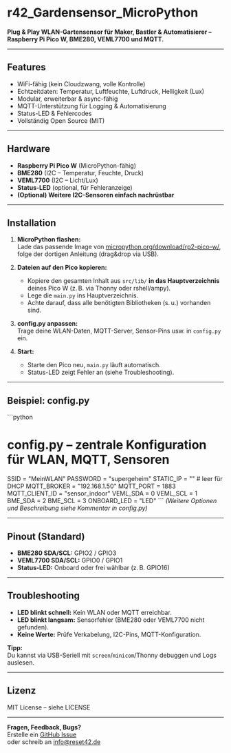 # r42_Gardensensor_MicroPython

**Plug & Play WLAN-Gartensensor für Maker, Bastler & Automatisierer – Raspberry Pi Pico W, BME280, VEML7700 und MQTT.**

---

## Features

- WiFi-fähig (kein Cloudzwang, volle Kontrolle)
- Echtzeitdaten: Temperatur, Luftfeuchte, Luftdruck, Helligkeit (Lux)
- Modular, erweiterbar & async-fähig
- MQTT-Unterstützung für Logging & Automatisierung
- Status-LED & Fehlercodes
- Vollständig Open Source (MIT)

---

## Hardware

- **Raspberry Pi Pico W** (MicroPython-fähig)
- **BME280** (I2C – Temperatur, Feuchte, Druck)
- **VEML7700** (I2C – Licht/Lux)
- **Status-LED** (optional, für Fehleranzeige)
- **(Optional) Weitere I2C-Sensoren einfach nachrüstbar**

---

## Installation

1. **MicroPython flashen:**  
   Lade das passende Image von [micropython.org/download/rp2-pico-w/](https://micropython.org/download/rp2-pico-w/), folge der dortigen Anleitung (drag&drop via USB).

2. **Dateien auf den Pico kopieren:**  
   - Kopiere den gesamten Inhalt aus `src/lib/` **in das Hauptverzeichnis** deines Pico W (z. B. via Thonny oder rshell/ampy).
   - Lege die `main.py` ins Hauptverzeichnis.
   - Achte darauf, dass alle benötigten Bibliotheken (s. u.) vorhanden sind.

3. **config.py anpassen:**  
   Trage deine WLAN-Daten, MQTT-Server, Sensor-Pins usw. in `config.py` ein.

4. **Start:**  
   - Starte den Pico neu, `main.py` läuft automatisch.
   - Status-LED zeigt Fehler an (siehe Troubleshooting).

---

## Beispiel: config.py

\`\`\`python
# config.py – zentrale Konfiguration für WLAN, MQTT, Sensoren
SSID = "MeinWLAN"
PASSWORD = "supergeheim"
STATIC_IP = ""  # leer für DHCP
MQTT_BROKER = "192.168.1.50"
MQTT_PORT = 1883
MQTT_CLIENT_ID = "sensor_indoor"
VEML_SDA = 0
VEML_SCL = 1
BME_SDA = 2
BME_SCL = 3
ONBOARD_LED = "LED"
\`\`\`
*(Weitere Optionen und Beschreibung siehe Kommentar in config.py)*

---

## Pinout (Standard)

- **BME280 SDA/SCL:** GPIO2 / GPIO3
- **VEML7700 SDA/SCL:** GPIO0 / GPIO1
- **Status-LED:** Onboard oder frei wählbar (z. B. GPIO16)

---

## Troubleshooting

- **LED blinkt schnell:** Kein WLAN oder MQTT erreichbar.
- **LED blinkt langsam:** Sensorfehler (BME280 oder VEML7700 nicht gefunden).
- **Keine Werte:** Prüfe Verkabelung, I2C-Pins, MQTT-Konfiguration.

**Tipp:**  
Du kannst via USB-Seriell mit `screen`/`minicom`/Thonny debuggen und Logs auslesen.

---

## Lizenz

MIT License – siehe LICENSE

---

**Fragen, Feedback, Bugs?**  
Erstelle ein [GitHub Issue](https://github.com/reset42/r42_Gardensensor_MicroPython/issues)  
oder schreib an [info@reset42.de](mailto:info@reset42.de)
